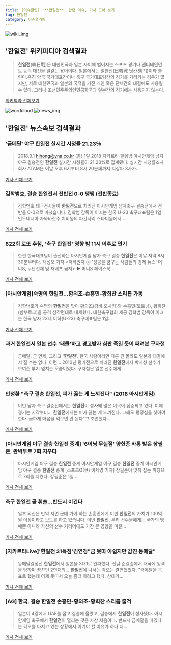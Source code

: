 ```yaml
---
title: (이슈클립) '**한일전**' 관련 이슈, 기사 모아 보기
tag: 한일전
category: 이슈클리핑
---
```

![wiki_img](https://user-images.githubusercontent.com/42597476/44503234-41136a80-a6d0-11e8-9071-6fc6418eafe4.png)
## **'**한일전**'** 위키피디아 검색결과
>**한일전**(韓日戰)은 대한민국과 일본 사이에 벌어지는 스포츠 경기나 엔터테인먼트 등의 대전을 일컫는 용어이다. 일본에서는 일한전(日韓戦 닛칸센[*])이라 불린다.흔히 양국 국가대표간이나 축구 국가대표팀간의 경기를 가리키는 경우가 많지만, 서로 대한민국과 일본의 국적을 가진 개인 혹은 단체간의 대결에도 사용될 수 있다. 그러나 조선민주주의인민공화국과 일본간의 경기에는 사용되지 않는다.

<a href="https://ko.wikipedia.org/wiki/한일전" target="_blank">위키백과 전체보기</a>

![wordcloud](https://s3.ap-northeast-2.amazonaws.com/lyrics101-wordcloud/2018-09-01-1535804953.png)
![news_img](https://user-images.githubusercontent.com/42597476/44507050-1206f400-a6e4-11e8-8d98-7ffbfebb353f.png)
## **'**한일전**'** 뉴스속보 검색결과
### '금메달' 야구 **한일전** 실시간 시청률 21.23％

>2018.9.1 hihong@yna.co.kr (끝) 1일 2018 자카르타·팔렘방 아시안게임 남자야구 결승전인 **한일전** 실시간 시청률이 21.23%로 집계됐다. 실시간 시청률조사회사 ATAM은 이날 오후 6시부터 8시 20분께까지 지상파 3사가...

<a href="http://app.yonhapnews.co.kr/YNA/Basic/SNS/r.aspx?c=AKR20180901058000005&did=1195m" target="_blank">기사 전체 보기</a>

### 김학범호, 결승 **한일전**서 전반전 0-0 팽팽 (전반종료)

>김학범호 태극전사들이 **한일전**으로 치러진 아시안게임 남자축구 결승전에서 전반을 0-0으로 마쳤습니다. 김학범 감독이 이끄는 한국 U-23 축구대표팀은 1일 인도네시아 자와바랏주 치비농의 파칸사리 스타디움에서...

<a href="http://mbn.mk.co.kr/pages/news/newsView.php?category=mbn00011&news_seq_no=3624373" target="_blank">기사 전체 보기</a>

### 822회 로또 추첨, '축구 **한일전**' 영향 밤 11시 이후로 연기

>한편 한국대표팀이 출전하는 아시안게임 남자 축구 결승 **한일전**은 이날 저녁 8시30분부터다. 채성오 기자 <저작권자 ⓒ '성공을 꿈꾸는 사람들의 경제 뉴스' 머니S, 무단전재 및 재배포 금지> ▶ 머니S 페이스북...

<a href="http://moneys.mt.co.kr/news/mwView.php?no=2018090119438029252" target="_blank">기사 전체 보기</a>

### [아시안게임]숙명의 **한일전**…황의조-손흥민-황희찬 스리톱 가동

>김학범호가 숙명의 **한일전**을 맞아 황의조(감바 오사카)와 손흥민(토트넘), 황희찬(함부르크)을 공격 삼각편대로 내세웠다. 대한축구협회 제공 김학범 감독이 이끄는 한국 남자 23세 이하(U-23) 축구대표팀은 1일...

<a href="http://news.khan.co.kr/kh_news/khan_art_view.html?artid=201809011946001&code=980901" target="_blank">기사 전체 보기</a>

### 과거 **한일전**서 일본 선수 '태클'하고 경고받자 심판 죽일 듯이 째려본 구자철

>금메달, 군 면제, 그리고 '**한일전**'. 한국 사람이라면 다른 건 몰라도 일본과 대결에서 질 수는 없다. 이런... 2010년 평가전으로 치러진 **한일전**에서 박지성 선수가 보여준 투지 넘치는 모습이었다. 구자철은 일본 선수에게...

<a href="http://www.insight.co.kr/news/175912" target="_blank">기사 전체 보기</a>

### 안정환 "축구 결승 **한일전**, 피가 끓는 게 느껴진다" (2018 아시안게임)

>이번 남자 축구 결승전에서는 **한일전**이 성사돼 많은 이목이 집중되고 있다. 이에 경기는 시작부터... **한일전**에서는 피가 끓는 게 느껴진다. 그래도 평정심을 찾아야 한다. 급하게 마음을 먹으면 안 된다"고 조언했다....

<a href="http://tvdaily.asiae.co.kr/read.php3?aid=15358028531391027002" target="_blank">기사 전체 보기</a>

### [아시안게임 야구 결승 **한일전** 중계] '6이닝 무실점' 양현종 바통 받은 장필준, 완벽투로 7회 지우다

>아시안게임 야구 결승 **한일전** 중계 아시안게임 야구 결승 **한일전** 중계 아시안게임 야구 결승 **한일전** 중계 [스포츠Q(큐) 이세영 기자] 장필준이 맞춰 잡는 피칭으로 7회를 지웠다. 장필준은 1일...

<a href="http://www.sportsq.co.kr/news/articleView.html?idxno=301033" target="_blank">기사 전체 보기</a>

### 축구 **한일전** 곧 휘슬...반드시 이긴다

>일부 외신은 만약 지면 군대 가야 하는 손흥민에게 이번 **한일전**의 가치가 100억 원 이상이라고 보도를 하고 있습니다. 이번 **한일전**, 우리 선수들에게는 국가의 명예뿐 아니라 자신의 선수 커리어에도 가장 큰 영향을 미칠...

<a href="http://www.ytn.co.kr/_ln/0107_201809012001566431" target="_blank">기사 전체 보기</a>

### [자카르타Live]'**한일전** 31득점'김연경"금 못따 아쉽지만 값진 동메달"

>동메달결정전 **한일전**에서 일본을 3대1로 완파했다. 전날 준결승에서 태국에 일격을 당하며 꿈꾸던 2연패의... **한일전**에 나서는 각오는 결연했었다. "금메달을 목표로 했는데 어제 못따서 오늘 좀더 하려고 했다. 상대가...

<a href="http://sports.chosun.com/news/ntype.htm?id=201809020100005620000236&servicedate=20180901" target="_blank">기사 전체 보기</a>

### [AG] 한국, 결승 **한일전** 손흥민-황의조-황희찬 스리톱 출격

>일본이 4강에서 UAE를 잡고 결승에 올랐고, 결승에서 **한일전**이 성사됐다. 아시안게임 축구에서 **한일전**이 열리는 것은 사상 처음이다. 반드시 금메달을 따겠다는 각오를 다지고 있는 상황에서 이겨야 할 이유가 하나 더...

<a href="http://star.mt.co.kr/stview.php?no=2018090112565417240" target="_blank">기사 전체 보기</a>


